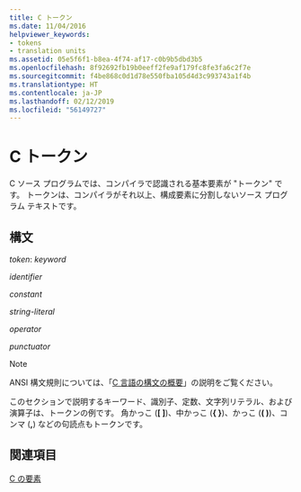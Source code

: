 ```yaml
---
title: C トークン
ms.date: 11/04/2016
helpviewer_keywords:
- tokens
- translation units
ms.assetid: 05e5f6f1-b8ea-4f74-af17-c0b9b5dbd3b5
ms.openlocfilehash: 8f92692fb19b0eeff2fe9af179fc8fe3fa6c2f7e
ms.sourcegitcommit: f4be868c0d1d78e550fba105d4d3c993743a1f4b
ms.translationtype: HT
ms.contentlocale: ja-JP
ms.lasthandoff: 02/12/2019
ms.locfileid: "56149727"
---
```

# <a name="c-tokens"></a>C トークン

C ソース プログラムでは、コンパイラで認識される基本要素が "トークン" です。 トークンは、コンパイラがそれ以上、構成要素に分割しないソース プログラム テキストです。

## <a name="syntax"></a>構文

*token*: *keyword*

*identifier*

*constant*

*string-literal*

*operator*

*punctuator*

> [!NOTE]
>  ANSI 構文規則については、「[C 言語の構文の概要](../c-language/c-language-syntax-summary.md)」の説明をご覧ください。

このセクションで説明するキーワード、識別子、定数、文字列リテラル、および演算子は、トークンの例です。 角かっこ (**[ ]**)、中かっこ (**{ }**)、かっこ (**( )**)、コンマ (**,**) などの句読点もトークンです。

## <a name="see-also"></a>関連項目

[C の要素](../c-language/elements-of-c.md)
